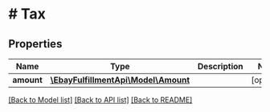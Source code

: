 # # Tax

## Properties

Name | Type | Description | Notes
------------ | ------------- | ------------- | -------------
**amount** | [**\EbayFulfillmentApi\Model\Amount**](Amount.md) |  | [optional] 

[[Back to Model list]](../../README.md#documentation-for-models) [[Back to API list]](../../README.md#documentation-for-api-endpoints) [[Back to README]](../../README.md)


